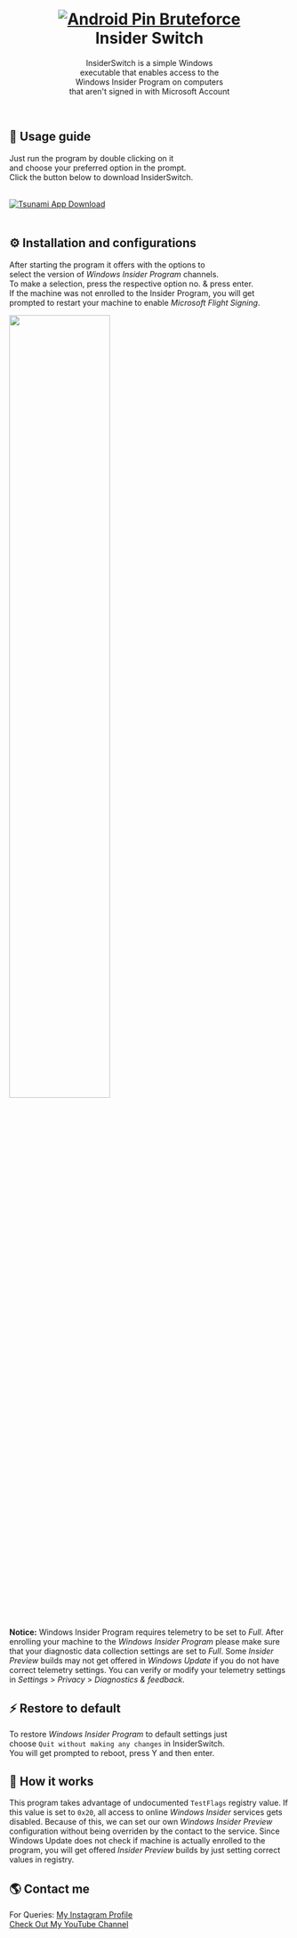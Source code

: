 <h1 align="center">
  <br>
  <a href="https://github.com/utsanjan/Android-Pin-Bruteforce/">
  <img src="https://lh3.googleusercontent.com/-R9auUcvj2Do/YQ6KPZ_rxaI/AAAAAAAAj80/ktWpV0mpCDMKPOJGWsST4DvINK1_My_EQCLcBGAsYHQ/w200-h200/InsiderSwitch.ico"
  alt="Android Pin Bruteforce">
  </a><br>
  Insider Switch
  <br>
</h1>
<p align="center">InsiderSwitch is a simple Windows<br>
executable that enables access to the<br>
Windows Insider Program on computers<br>
that aren't signed in with Microsoft Account</p> <br>

## 📝 Usage guide
Just run the program by double clicking on it<br>
and choose your preferred option in the prompt.<br>
Click the button below to download InsiderSwitch.<br><br>

<a href="https://github.com/utsanjan/InsiderSwitch/releases">
<img src="https://lh3.googleusercontent.com/-IJZuEYk4FQg/YJRSfaSP90I/AAAAAAAAgtg/ykZyNxtzjVkqDpKAbgeeCBTHs2i7IJSxgCLcBGAsYHQ/s16000/Webp.net-resizeimage%2B%25284%2529.png"
alt="Tsunami App Download"></a><br>ㅤ

## ⚙️ Installation and configurations
After starting the program it offers with the options to<br>
select the version of *Windows Insider Program* channels.<br>
To make a selection, press the respective option no. & press enter.<br>
If the machine was not enrolled to the Insider Program, you will get<br>
prompted to restart your machine to enable *Microsoft Flight Signing*. <br>

<a href="https://lh3.googleusercontent.com/-5_F7O8n2SrU/YQ7SlT1b25I/AAAAAAAAj9s/esEQnCQN9M8Fnx74HYE3R06f3G42KcZHgCLcBGAsYHQ/s16000/Screenshot%2B%2528228%2529.png"><img width="60%" height="auto" src="https://lh3.googleusercontent.com/-2R6W36ECe7o/YQ7R4gptrsI/AAAAAAAAj9k/FjALnC6Ecm0EBBnVUSV4KJSGZiXJsGqTQCLcBGAsYHQ/s16000/ss.png" height="175px"/></a>

**Notice:** Windows Insider Program requires telemetry to be set to *Full*.
After enrolling your machine to the *Windows Insider Program* please make sure
that your diagnostic data collection settings are set to *Full*. Some *Insider
Preview* builds may not get offered in *Windows Update* if you do not have
correct telemetry settings. You can verify or modify your telemetry settings in
*Settings* > *Privacy* > *Diagnostics & feedback*.

## ⚡ Restore to default
To restore *Windows Insider Program* to default settings just<br>
choose `Quit without making any changes` in InsiderSwitch.<br>
You will get prompted to reboot, press Y and then enter.<br>

## 🧭 How it works
This program takes advantage of undocumented `TestFlags` registry value.
If this value is set to `0x20`, all access to online *Windows Insider* services
gets disabled. Because of this, we can set our own *Windows Insider Preview*
configuration without being overriden by the contact to the service. Since
Windows Update does not check if machine is actually enrolled to the program,
you will get offered *Insider Preview* builds by just setting correct values in registry.

## 🌎 Contact me  
For Queries: [My Instagram Profile](https://www.instagram.com/utsanjan/)  
[Check Out My YouTube Channel](https://www.youtube.com/DopeSatan)
